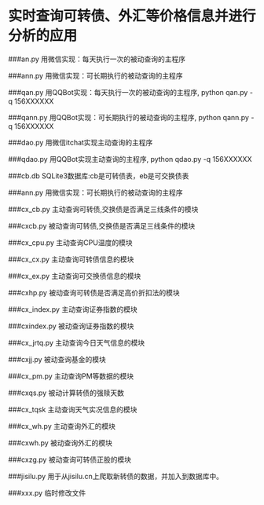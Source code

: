 # 实时查询可转债、外汇等价格信息并进行分析的应用

###an.py
用微信实现：每天执行一次的被动查询的主程序

###ann.py
用微信实现：可长期执行的被动查询的主程序

###qan.py
用QQBot实现：每天执行一次的被动查询的主程序, python qan.py -q 156XXXXXX

###qann.py
用QQBot实现：可长期执行的被动查询的主程序, python qann.py -q 156XXXXXX

###dao.py
用微信itchat实现主动查询的主程序

###qdao.py
用QQBot实现主动查询的主程序, python qdao.py -q 156XXXXXX

###cb.db
SQLite3数据库:cb是可转债表，eb是可交换债表

###ann.py
用微信实现：可长期执行的被动查询的主程序

###cx_cb.py
主动查询可转债,交换债是否满足三线条件的模块

###cxcb.py
被动查询可转债,交换债是否满足三线条件的模块

###cx_cpu.py
主动查询CPU温度的模块

###cx_cx.py
主动查询可转债信息的模块

###cx_ex.py
主动查询可交换债信息的模块

###cxhp.py
被动查询可转债是否满足高价折扣法的模块

###cx_index.py
主动查询证券指数的模块

###cxindex.py
被动查询证券指数的模块

###cx_jrtq.py
主动查询今日天气信息的模块

###cxjj.py
被动查询基金的模块

###cx_pm.py
主动查询PM等数据的模块

###cxqs.py
被动计算转债的强赎天数

###cx_tqsk
主动查询天气实况信息的模块

###cx_wh.py
主动查询外汇的模块

###cxwh.py
被动查询外汇的模块

###cxzg.py
被动查询可转债正股的模块

###jisilu.py
用于从jisilu.cn上爬取新转债的数据，并加入到数据库中。

###xxx.py
临时修改文件
